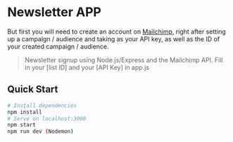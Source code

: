 # Newsletter APP
But first you will need to create an account on [Mailchimp]([https://mailchimp.com/]), right after setting up a campaign / audience and taking as your API key, as well as the ID of your created campaign / audience.
> Newsletter signup using Node.js/Express and the Mailchimp API. Fill in your [list ID] and your [API Key] in app.js
## Quick Start

```bash
# Install dependencies
npm install
# Serve on localhost:3000
npm start
npm run dev (Nodemon)
```
